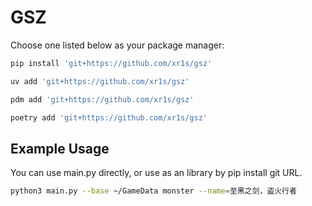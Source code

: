 # GSZ

Choose one listed below as your package manager:

```bash
pip install 'git+https://github.com/xr1s/gsz'
```

```bash
uv add 'git+https://github.com/xr1s/gsz'
```

```bash
pdm add 'git+https://github.com/xr1s/gsz'
```

```bash
poetry add 'git+https://github.com/xr1s/gsz'
```

## Example Usage

You can use main.py directly, or use as an library by pip install git URL.

```bash
python3 main.py --base ~/GameData monster --name=至黑之剑，盗火行者
```
